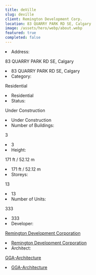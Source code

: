 ```yaml
---
title: deVille
slug: deville
client: Remington Development Corp.
location: 83 QUARRY PARK RD SE, Calgary
image: /assets/hero/webp/about.webp
featured: true
completed: false
---
```


<!-- deVille, a new rental development in the heart of Quarry Park. deVille is attracting residents seeking a comfortable, amenity-rich and pet-friendly lifestyle. Three thirteen storey residential towers offer intelligent design and the convenience of The Market at Quarry Park is at your doorstep. -->

<div class="grid">
    <li>Address: <p class="mobile">83 QUARRY PARK RD SE, Calgary</p></li> <li class="desktop">83 QUARRY PARK RD SE, Calgary</li>
    <li>Category: <p class="mobile">Residential</p></li> <li class="desktop">Residential</li>
    <li>Status: <p class="mobile">Under Construction</p></li> <li class="desktop">Under Construction</li>
    <li>Number of Buildings: <p class="mobile">3</p></li> <li class="desktop">3</li>
    <li>Height: <p class="mobile">171 ft / 52.12 m</p></li> <li class="desktop">171 ft / 52.12 m</li>
    <li>Storeys: <p class="mobile">13</p></li> <li class="desktop">13</li>
    <li>Number of Units: <p class="mobile">333</p></li> <li class="desktop">333</li>
    <li>Developer: <p class="mobile"><a href="http://remingtoncorp.com/">Remington Development Corporation</a></p></li> <li class="desktop"><a href="http://remingtoncorp.com/">Remington Development Corporation</a></li>
    <li>Architect: <p class="mobile"><a href="https://gga-arch.com/">GGA-Architecture</a></p></li> <li class="desktop"><a href="https://gga-arch.com/">GGA-Architecture</a></li>
</div>
